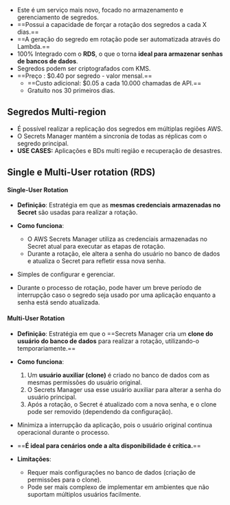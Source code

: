 - Este é um serviço mais novo, focado no armazenamento e gerenciamento de segredos.
- ==Possui a capacidade de forçar a rotação dos segredos a cada X dias.==
- ==A geração do segredo em rotação pode ser automatizada através do Lambda.==
- 100% Integrado com o **RDS**, o que o torna **ideal para armazenar senhas de bancos de dados**.
- Segredos podem ser criptografados com KMS.
- ==Preço : $0.40 por segredo -  valor mensal.==
	- ==Custo adicional: $0.05 a cada 10.000 chamadas de API.==
	- Gratuito nos 30 primeiros dias.


## Segredos Multi-region
- É possível realizar a replicação dos segredos em múltiplas regiões AWS.
- O Secrets Manager mantém a sincronia de todas as réplicas com o segredo principal.
- **USE CASES:** Aplicações e BDs multi região e recuperação de desastres.

## Single e Multi-User rotation (RDS)
#### Single-User Rotation
- **Definição**: Estratégia em que as **mesmas credenciais armazenadas no Secret** são usadas para realizar a rotação.

- **Como funciona**:
    - O AWS Secrets Manager utiliza as credenciais armazenadas no Secret atual para executar as etapas de rotação.
    - Durante a rotação, ele altera a senha do usuário no banco de dados e atualiza o Secret para refletir essa nova senha.

- Simples de configurar e gerenciar.
- Durante o processo de rotação, pode haver um breve período de interrupção caso o segredo seja usado por uma aplicação enquanto a senha está sendo atualizada.

#### Multi-User Rotation
- **Definição**: Estratégia em que o ==Secrets Manager cria um **clone do usuário do banco de dados** para realizar a rotação, utilizando-o temporariamente.==

- **Como funciona**:
    1. Um **usuário auxiliar (clone)** é criado no banco de dados com as mesmas permissões do usuário original.
    2. O Secrets Manager usa esse usuário auxiliar para alterar a senha do usuário principal.
    3. Após a rotação, o Secret é atualizado com a nova senha, e o clone pode ser removido (dependendo da configuração).

- Minimiza a interrupção da aplicação, pois o usuário original continua operacional durante o processo.
- ==**É ideal para cenários onde a alta disponibilidade é crítica.**==

- **Limitações**:
    - Requer mais configurações no banco de dados (criação de permissões para o clone).
    - Pode ser mais complexo de implementar em ambientes que não suportam múltiplos usuários facilmente.